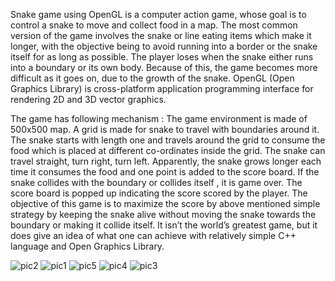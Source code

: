 Snake game using OpenGL is a computer action game, whose goal is to control a snake to move and collect food in a map. The most common version of the game involves the snake or line eating items which make it longer, with the objective being to avoid running into a border or the snake itself for as long as possible. The player loses when the snake either runs into a boundary or its own body. Because of this, the game becomes more difficult as it goes on, due to the growth of the snake. OpenGL (Open Graphics Library) is cross-platform application programming interface for rendering 2D and 3D vector graphics.
 
The game has following mechanism : The game environment is made of 500x500 map. A grid is made for snake to travel with boundaries around  it. The snake starts with length one and  travels around the grid to consume the food which is placed at different co-ordinates inside the grid. The snake can travel straight, turn right, turn left. Apparently, the snake grows longer each time it consumes the food and one point is added to the score board. If the snake collides with the boundary or collides itself , it is game over. The score board is popped up indicating the score scored by the player. The objective of this game is to maximize the score by above mentioned simple strategy by keeping the snake alive without moving the snake towards the boundary or making it collide itself. It isn’t the world’s greatest game, but it does give an idea of what one can achieve with relatively simple C++ language and Open Graphics Library.

![pic2](https://github.com/SANJEEV61/OpenGL-Snake-Saga/assets/89179742/a4ca2199-5171-44c0-b812-e5acdf2249e1)
![pic1](https://github.com/SANJEEV61/OpenGL-Snake-Saga/assets/89179742/f233ba07-4ded-4f77-b5bb-5c16112e5809)
![pic5](https://github.com/SANJEEV61/OpenGL-Snake-Saga/assets/89179742/eb049789-13be-4588-8810-8e32550d5933)
![pic4](https://github.com/SANJEEV61/OpenGL-Snake-Saga/assets/89179742/94ab16ff-ba67-4756-aa72-09f38bf1ea54)
![pic3](https://github.com/SANJEEV61/OpenGL-Snake-Saga/assets/89179742/3a4255f6-aa10-4665-b1d7-d2122ed44540)
